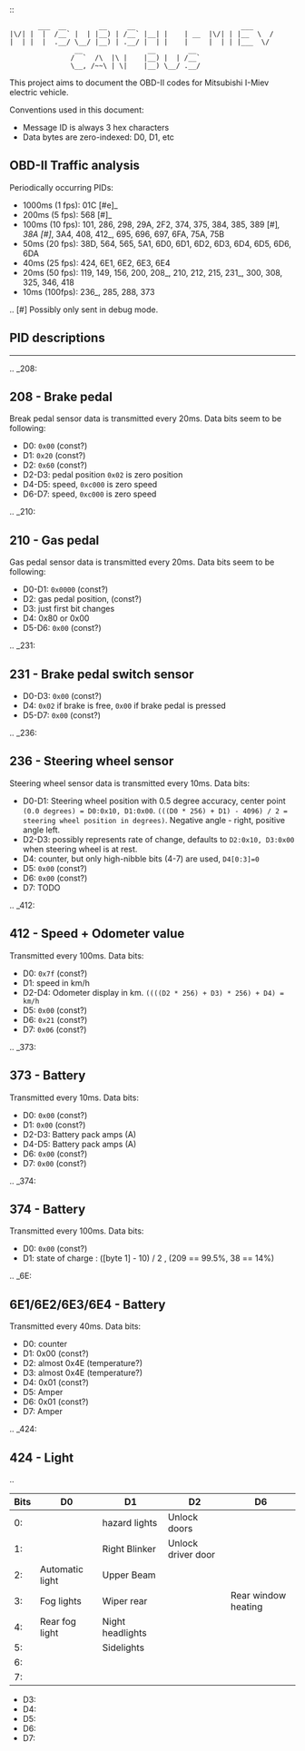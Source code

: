 ::

           ___  __        __     __                          ___
    |\/| |  |  /__` |  | |__) | /__` |__| |    | __  |\/| | |__  \  /
    |  | |  |  .__/ \__/ |__) | .__/ |  | |    |     |  | | |___  \/
                    __                __        __ 
                   /  `  /\  |\ |    |__) |  | /__`
                   \__, /~~\ | \|    |__) \__/ .__/


This project aims to document the OBD-II codes for Mitsubishi I-Miev
electric vehicle.

Conventions used in this document:

- Message ID is always 3 hex characters
- Data bytes are zero-indexed: D0, D1, etc

OBD-II Traffic analysis
-----------------

Periodically occurring PIDs:

- 1000ms (1 fps):
  01C [#e]_
- 200ms (5 fps):
  568 [#]_
- 100ms (10 fps):
  101, 286, 298, 29A, 2F2, 374, 375, 384, 385, 389 [#]_,
  38A [#]_, 3A4, 408, 412_, 695, 696, 697, 6FA, 75A, 75B
- 50ms (20 fps):
  38D, 564, 565, 5A1, 6D0, 6D1, 6D2, 6D3, 6D4, 6D5, 6D6, 6DA
- 40ms (25 fps):
  424, 6E1, 6E2, 6E3, 6E4
- 20ms (50 fps):
  119, 149, 156, 200, 208_, 210, 212, 215, 231_, 300, 308, 325, 346, 418
- 10ms (100fps):
  236_, 285, 288, 373

.. [#] Possibly only sent in debug mode.

PID descriptions
-----------------
-----------------

.. _208:

208 - Brake pedal
-----------------

Break pedal sensor data is transmitted every 20ms. Data bits seem
to be following:

- D0: ``0x00`` (const?)
- D1: ``0x20`` (const?)
- D2: ``0x60`` (const?)
- D2-D3: pedal position  ``0x02`` is zero position
- D4-D5: speed, ``0xc000`` is zero speed
- D6-D7: speed, ``0xc000`` is zero speed

.. _210:

210 - Gas pedal
-----------------

Gas pedal sensor data is transmitted every 20ms. Data bits seem
to be following:

- D0-D1: ``0x0000`` (const?)
- D2: gas pedal position,  (const?)
- D3: just first bit changes
- D4: 0x80 or 0x00 
- D5-D6:  ``0x00`` (const?)


.. _231:

231 - Brake pedal switch sensor
-----------------

- D0-D3: ``0x00`` (const?)
- D4: ``0x02`` if brake is free, ``0x00`` if brake pedal is pressed
- D5-D7: ``0x00`` (const?)

.. _236:

236 - Steering wheel sensor
-----------------

Steering wheel sensor data is transmitted every 10ms. Data bits:

- D0-D1: Steering wheel position with 0.5 degree accuracy, center point ``(0.0 degrees) = D0:0x10, D1:0x00``. ``(((D0 * 256) + D1) - 4096) / 2 = steering wheel position in degrees)``. Negative angle - right, positive angle left.
- D2-D3: possibly represents rate of change, defaults to ``D2:0x10, D3:0x00`` when steering wheel is at rest.
- D4: counter, but only high-nibble bits (4-7) are used, ``D4[0:3]=0``
- D5: ``0x00`` (const?)
- D6: ``0x00`` (const?)
- D7: TODO

.. _412:

412 - Speed + Odometer value
-----------------

Transmitted every 100ms. Data bits:

- D0: ``0x7f`` (const?)
- D1: speed in km/h
- D2-D4: Odometer display in km. ``((((D2 * 256) + D3) * 256) + D4) = km/h``
- D5: ``0x00`` (const?)
- D6: ``0x21`` (const?)
- D7: ``0x06`` (const?)

.. _373:

373 - Battery
-----------------

Transmitted every 10ms. Data bits:

- D0: ``0x00`` (const?)
- D1: ``0x00`` (const?)
- D2-D3: Battery pack amps (A)
- D4-D5: Battery pack amps (A)
- D6: ``0x00`` (const?)
- D7: ``0x00`` (const?)

.. _374:

374 - Battery 
----------------------------

Transmitted every 100ms. Data bits:

- D0: ``0x00`` (const?)
- D1: state of charge : ([byte 1] - 10) / 2 , (209 == 99.5%, 38 == 14%)

.. _6E:

6E1/6E2/6E3/6E4 -  Battery 
-----------------

Transmitted every 40ms. Data bits:

- D0: counter
- D1: 0x00 (const?)
- D2: almost 0x4E (temperature?)
- D3: almost 0x4E (temperature?)
- D4:  0x01 (const?)
- D5: Amper
- D6: 0x01 (const?)
- D7: Amper

.. _424:

424 -  Light
-----------------

.. 

| Bits  |       D0        |       D1         |        D2          |         D6          |
| ----- | --------------  | ---------------- | ----------------   |  ----------------   | 
| 0:    |                 | hazard lights    | Unlock doors       |                     |
| 1:    |                 | Right Blinker    | Unlock driver door |                     |
| 2:    | Automatic light | Upper Beam       |                    |                     |
| 3:    | Fog lights      | Wiper rear       |                    | Rear window heating |
| 4:    | Rear fog light  | Night headlights |                    |                     |
| 5:    |                 | Sidelights       |                    |                     |
| 6:    |                 |                  |                    |                     |
| 7:    |                 |                  |                    |                     |

- D3: 
- D4:  
- D5: 
- D6:
- D7:
